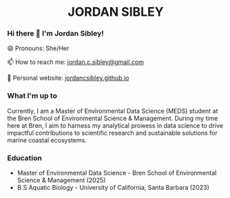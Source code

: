 <h1 align="center"> JORDAN SIBLEY </h1>

### Hi there 👋 I'm Jordan Sibley! 

😄 Pronouns: She/Her

📫 How to reach me: jordan.c.sibley@gmail.com

📝 Personal website: [jordancsibley.github.io](https://jordancsibley.github.io/)

### What I'm up to 

Currently, I am a Master of Environmental Data Science (MEDS) student at the Bren School of Environmental Science & Management. During my time here at Bren, I aim to harness my analytical prowess in data science to drive impactful contributions to scientific research and sustainable solutions for marine coastal ecosystems.


### Education 

- Master of Environmental Data Science - Bren School of Environmental Science & Management (2025)
- B.S Aquatic Biology - University of California, Santa Barbara (2023)


<!--
**jordancsibley/jordancsibley** is a ✨ _special_ ✨ repository because its `README.md` (this file) appears on your GitHub profile.

Here are some ideas to get you started:

- 🔭 I’m currently working on ...
- 🌱 I’m currently learning ...
- 👯 I’m looking to collaborate on ...
- 🤔 I’m looking for help with ...
- 💬 Ask me about ...
- 📫 How to reach me: ...
- 😄 Pronouns: ...
- ⚡ Fun fact: ...
-->
